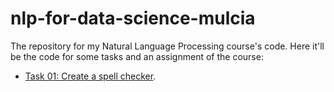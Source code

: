 # nlp-for-data-science-mulcia

The repository for my Natural Language Processing course's code. Here it'll be the code for some tasks and an assignment of the course:

* [Task 01: Create a spell checker](https://github.com/josemazo/nlp-for-data-science-mulcia/tree/master/task_01).
